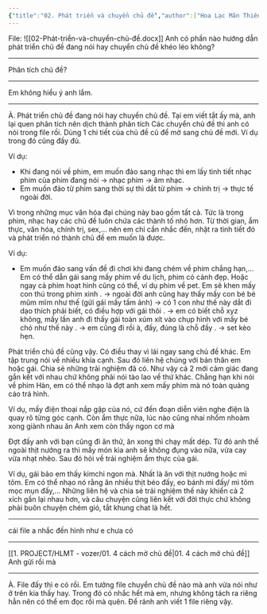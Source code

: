 ```yaml
---
{"title":"02. Phát triển và chuyển chủ đề","author":["Hoa Lạc Mãn Thiên"],"type":"post","category":"communication","related":["[[HLMT]]"],"word-count":null,"dg-publish":true,"dg-hide":true,"tags":["HLMT","communication","psychology","topic"],"permalink":"/1-project/hlmt-vozer/02-phat-trien-va-chuyen-chu-de/","hide":true,"dgPassFrontmatter":true}
---
```


File: ![[02-Phát-triển-và-chuyển-chủ-đề.docx]]
Anh có phần nào hướng dẫn phát triển chủ đề đang nói hay chuyển chủ đề khéo léo không?

---

Phân tích chủ đề?

---

Em không hiểu ý anh lắm.

---

À. Phát triển chủ đề đang nói hay chuyển chủ đề. 
Tại em viết tắt ấy mà, anh lại quen phân tích nên dịch thành phân tích
Các chuyển chủ đề thì anh có nói trong file rồi. 
Dùng 1 chi tiết của chủ đề cũ để mở sang chủ đề mới.
Ví dụ trong đó cũng đầy đủ.

Ví dụ:

- Khi đang nói về phim, em muốn đảo sang nhạc thì em lấy tình tiết nhạc phim của phim đang nói → nhạc phim → âm nhạc.
- Em muốn đảo từ phim sang thời sự thì dắt từ phim → chính trị → thực tế ngoài đời.

Vì trong những mục văn hóa đại chúng này bao gồm tất cả.
Tức là trong phim, nhạc hay các chủ đề luôn chứa các thành tố nhỏ hơn.
Từ thời gian, ẩm thực, văn hóa, chính trị, sex,… nên em chỉ cần nhắc đến, nhặt ra tình tiết đó và phát triển nó thành chủ đề em muốn là được.

Ví dụ:

- Em muốn đảo sang vấn đề đi chơi khi đang chém về phim chẳng hạn,…
	Em có thể dẫn gái sang mấy phim về du lịch, phim có cảnh đẹp.
	Hoặc ngay cả phim hoạt hình cũng có thể, ví dụ phim về pet.
	Em sẽ khen mấy con thú trong phim xinh .
	→ ngoài đời anh cũng hay thấy mấy con bé bé mũm mĩm như thế (gửi gái mấy tấm ảnh)
	→ có 1 con như thế này dắt đi dạo thích phải biết, có điều hợp với gái thôi .
	→ em có biết chỗ xyz không, mấy lần anh đi thấy gái toàn xúm xít vào chụp hình với mấy bé chó như thế này .
	→ em cũng đi rồi à, đấy, đúng là chỗ đấy .
	→ set kèo hẹn.

Phát triển chủ đề cũng vậy.
Có điều thay vì lái ngay sang chủ đề khác.
Em tập trung nói về nhiều khía cạnh.
Sau đó liên hệ chúng với bản thân em hoặc gái.
Chia sẻ những trải nghiệm đã có.
Như vậy cả 2 mới cảm giác đang gắn kết với nhau chứ không phải nói tào lao về thứ khác.
Chẳng hạn khi nói về phim Hàn, em có thể nhạo là đợt anh xem mấy phim mà nó toàn quảng cáo trá hình.

Ví dụ, mấy điện thoại nắp gập của nó, cứ đến đoạn diễn viên nghe điện là quay rõ từng góc cạnh.
Còn ẩm thực nữa, lúc nào cũng nhai nhồm nhoàm xong giành nhau ăn
Anh xem còn thấy ngon cơ mà

Đợt đấy anh với bạn cũng đi ăn thử, ăn xong thì chạy mất dép.
Từ đó anh thề ngoài thịt nướng ra thì mấy món kia anh sẽ không đụng vào nữa, vừa cay vừa nhạt nhẽo.
Sau đó hỏi về trải nghiệm ẩm thực của gái.

Ví dụ, gái bảo em thấy kimchi ngon mà.
Nhất là ăn với thịt nướng hoặc mì tôm.
Em có thể nhạo nó rằng ăn nhiều thịt béo đấy, eo bánh mì đấy/ mì tôm mọc mụn đấy,...
Những liên hệ và chia sẻ trải nghiệm thế này khiến cả 2 xích gần lại nhau hơn, và câu chuyện cũng liên kết với đời thực chứ không phải buôn chuyện chém gió, tắt khung chat là hết.

---

cái file a nhắc đến hình như e chưa có

---

[[1. PROJECT/HLMT - vozer/01. 4 cách mở chủ đề\|01. 4 cách mở chủ đề]]
Anh gửi rồi mà
 
---

À. File đấy thì e có rồi.
Em tưởng file chuyển chủ đề nào mà anh vừa nói như ở trên kia thấy hay.
Trong đó có nhắc hết mà em, nhưng không tách ra riêng hẳn nên có thể em đọc rồi mà quên. Để rảnh anh viết 1 file riêng vậy.